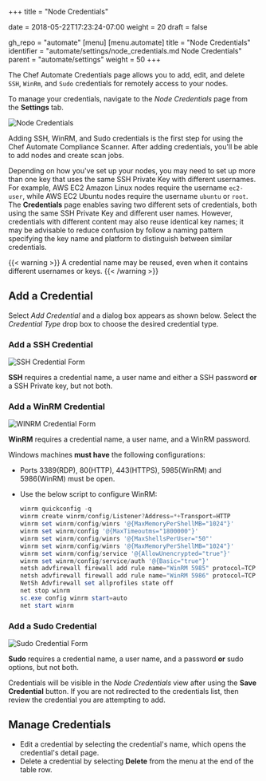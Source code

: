 +++
title = "Node Credentials"

date = 2018-05-22T17:23:24-07:00
weight = 20
draft = false

gh_repo = "automate"
[menu]
  [menu.automate]
    title = "Node Credentials"
    identifier = "automate/settings/node_credentials.md Node Credentials"
    parent = "automate/settings"
    weight = 50
+++

The Chef Automate Credentials page allows you to add, edit, and delete ``SSH``, ``WinRm``, and ``Sudo`` credentials for remotely access to your nodes.

To manage your credentials, navigate to the _Node Credentials_ page from the **Settings** tab.

![Node Credentials](/images/automate/node-credentials.png)

Adding SSH, WinRM, and Sudo credentials is the first step for using the Chef Automate Compliance Scanner. After adding credentials, you'll be able to add nodes and create scan jobs.

Depending on how you've set up your nodes, you may need to set up more than one key that uses the same SSH Private Key with different usernames. For example, AWS EC2 Amazon Linux nodes require the username ``ec2-user``, while AWS EC2 Ubuntu nodes require the username ``ubuntu`` or ``root``. The **Credentials** page enables saving two different sets of credentials, both using the same SSH Private Key and different user names.  However, credentials with different content may also reuse identical key names; it may be advisable to reduce confusion by follow a naming pattern specifying the key name and platform to distinguish between similar credentials.

{{< warning >}}
A credential name may be reused, even when it contains different usernames or keys.
{{< /warning >}}

## Add a Credential

Select _Add Credential_ and a dialog box appears as shown below. Select the _Credential Type_ drop box to choose the desired credential type.

### Add a SSH Credential

![SSH Credential Form](/images/automate/credentials-ssh.png)

**SSH** requires a credential name, a user name and either a SSH password **or** a SSH Private key, but not both.

### Add a WinRM Credential

![WINRM Credential Form](/images/automate/credentials-winrm.png)

**WinRM** requires a credential name, a user name, and a WinRM password.

Windows machines **must have** the following configurations:
* Ports 3389(RDP), 80(HTTP), 443(HTTPS), 5985(WinRM) and 5986(WinRM) must be open.
* Use the below script to configure WinRM:

  ```powershell
  winrm quickconfig -q
  winrm create winrm/config/Listener?Address=*+Transport=HTTP
  winrm set winrm/config/winrs '@{MaxMemoryPerShellMB="1024"}'
  winrm set winrm/config '@{MaxTimeoutms="1800000"}'
  winrm set winrm/config/winrs '@{MaxShellsPerUser="50"'
  winrm set winrm/config/winrs '@{MaxMemoryPerShellMB="1024"}'
  winrm set winrm/config/service '@{AllowUnencrypted="true"}'
  winrm set winrm/config/service/auth '@{Basic="true"}'
  netsh advfirewall firewall add rule name="WinRM 5985" protocol=TCP dir=in localport=5985 action=allow
  netsh advfirewall firewall add rule name="WinRM 5986" protocol=TCP dir=in localport=5986 action=allow
  NetSh Advfirewall set allprofiles state off
  net stop winrm
  sc.exe config winrm start=auto
  net start winrm
  ```

### Add a Sudo Credential

![Sudo Credential Form](/images/automate/credentials-sudo.png)

**Sudo** requires a credential name, a user name, and a password **or** sudo options, but not both.

Credentials will be visible in the _Node Credentials_ view after using the **Save Credential** button. If you are not redirected to the credentials list, then review the credential you are attempting to add.

## Manage Credentials

* Edit a credential by selecting the credential's name, which opens the credential's detail page.
* Delete a credential by selecting **Delete** from the menu at the end of the table row.
